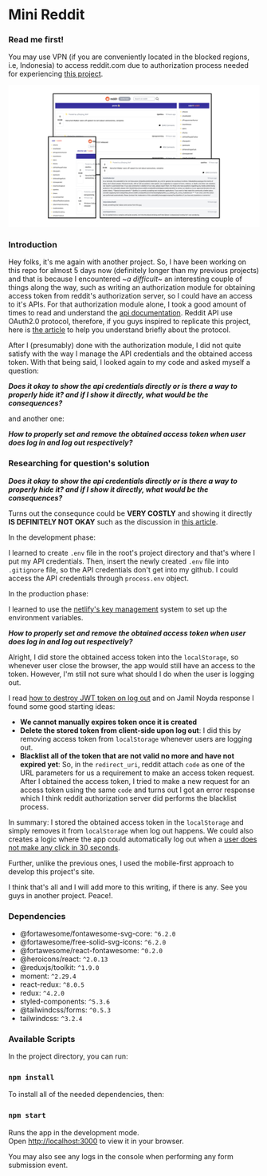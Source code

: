 # Mini Reddit

### Read me first!
You may use VPN (if you are conveniently located in the blocked regions, i.e, Indonesia) to access reddit.com due to authorization process needed for experiencing [this project](https://bespoke-starburst-2c9e28.netlify.app/).

![Screenshot](ss-final.png)

### Introduction
Hey folks, it's me again with another project. So, I have been working on this repo for almost 5 days now (definitely longer than my previous projects) and that is because I encountered ~*a difficult*~ an interesting couple of things along the way, such as writing an authorization module for obtaining access token from reddit's authorization server, so I could have an access to it's APIs. For that authorization module alone, I took a good amount of times to read and understand the [api documentation](https://www.reddit.com/dev/api/). Reddit API use OAuth2.0 protocol, therefore, if you guys inspired to replicate this project, here is [the article](https://medium.com/swlh/understanding-oauth-2-0-dc7ef422d915) to help you understand briefly about the protocol.

After I (presumably) done with the authorization module, I did not quite satisfy with the way I manage the API credentials and the obtained access token. With that being said, I looked again to my code and asked myself a question:

**_Does it okay to show the api credentials directly or is there a way to properly hide it? and if I show it directly, what would be the consequences?_**

and another one:

**_How to properly set and remove the obtained access token when user does log in and log out respectively?_**

### Researching for question's solution

**_Does it okay to show the api credentials directly or is there a way to properly hide it? and if I show it directly, what would be the consequences?_**

Turns out the consequnce could be **VERY COSTLY** and showing it directly **IS DEFINITELY NOT OKAY** such as the discussion in [this article](https://medium.com/@morgannegagne/a-very-expensive-aws-mistake-56a3334ed9ad). 

In the development phase:

I learned to create `.env` file in the root's project directory and that's where I put my API credentials. Then, insert the newly created `.env` file into `.gitignore` file, so the API credentials don't get into my github. I could access the API credentials through `process.env` object.

In the production phase:

I learned to use the [netlify's key management](https://docs.netlify.com/configure-builds/environment-variables/) system to set up the environment variables. 

**_How to properly set and remove the obtained access token when user does log in and log out respectively?_** 

Alright, I did store the obtained access token into the `localStorage`, so whenever user close the browser, the app would still have an access to the token. However, I'm still not sure what should I do when the user is logging out.

I read [how to destroy JWT token on log out](https://stackoverflow.com/questions/37959945/how-to-destroy-jwt-tokens-on-logout) and on Jamil Noyda response I found some good starting ideas:

- **We cannot manually expires token once it is created** 
- **Delete the stored token from client-side upon log out**: I did this by removing access token from `localStorage` whenever users are logging out.
- **Blacklist all of the token that are not valid no more and have not expired yet**: So, in the `redirect_uri`, reddit attach `code` as one of the URL parameters for us a requirement to make an access token request. After I obtained the access token, I tried to make a new request for an access token using the same `code` and turns out I got an error response which I think reddit authorization server did performs the blacklist process.

In summary: I stored the obtained access token in the `localStorage` and simply removes it from `localStorage` when log out happens. We could also creates a logic where the app could automatically log out when a [user does not make any click in 30 seconds](https://stackoverflow.com/questions/71499969/settimeout-and-cleartimeout-in-react).

Further, unlike the previous ones, I used the mobile-first approach to develop this project's site.

I think that's all and I will add more to this writing, if there is any. See you guys in another project. Peace!.

### Dependencies

- @fortawesome/fontawesome-svg-core: `^6.2.0`
- @fortawesome/free-solid-svg-icons: `^6.2.0`
- @fortawesome/react-fontawesome: `^0.2.0`
- @heroicons/react: `^2.0.13`
- @reduxjs/toolkit: `^1.9.0`
- moment: `^2.29.4`
- react-redux: `^8.0.5`
- redux: `^4.2.0`
- styled-components: `^5.3.6`
- @tailwindcss/forms: `^0.5.3`
- tailwindcss: `^3.2.4`

### Available Scripts

In the project directory, you can run:

### `npm install`

To install all of the needed dependencies, then:

### `npm start`

Runs the app in the development mode.\
Open [http://localhost:3000](http://localhost:3000) to view it in your browser.

You may also see any logs in the console when performing any form submission event.
